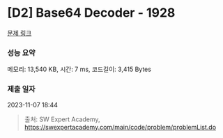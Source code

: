 # [D2] Base64 Decoder - 1928 

[문제 링크](https://swexpertacademy.com/main/code/problem/problemDetail.do?contestProbId=AV5PR4DKAG0DFAUq) 

### 성능 요약

메모리: 13,540 KB, 시간: 7 ms, 코드길이: 3,415 Bytes

### 제출 일자

2023-11-07 18:44



> 출처: SW Expert Academy, https://swexpertacademy.com/main/code/problem/problemList.do